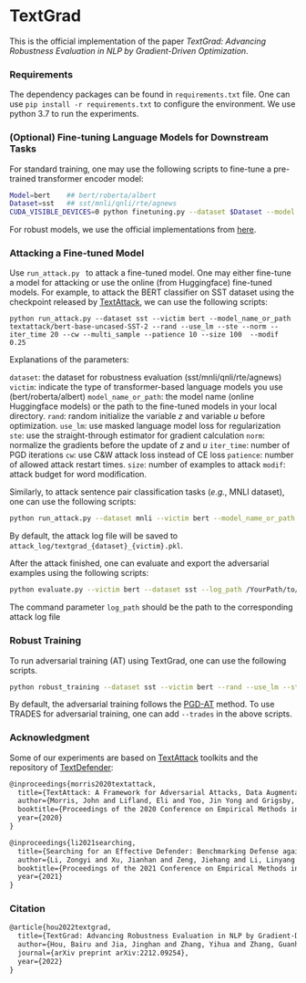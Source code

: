 # TextGrad
This is the official implementation of the paper *TextGrad: Advancing Robustness Evaluation in NLP by Gradient-Driven Optimization*.

### Requirements
The dependency packages can be found in `requirements.txt` file. One can use `pip install -r requirements.txt` to configure the environment. We use python 3.7 to run the experiments.

### (Optional) Fine-tuning Language Models for Downstream Tasks
For standard training, one may use the following scripts to fine-tune a pre-trained transformer encoder model:
```sh
Model=bert    ## bert/roberta/albert
Dataset=sst   ## sst/mnli/qnli/rte/agnews
CUDA_VISIBLE_DEVICES=0 python finetuning.py --dataset $Dataset --model $Model --do_train --do_eval --learning_rate 2e-5  --evaluation_strategy epoch --num_train_epochs 3 --save_strategy epoch --save_total_limit 2  --logging_strategy epoch --output_dir ./checkpoints/finetune/$Dataset-$Model/ --load_best_model_at_end --metric_for_best_model eval_acc --disable_tqdm 0 --prediction_loss_only 0  --per_device_train_batch_size 16 --report_to wandb
```
For robust models, we use the official implementations from [here](https://github.com/RockyLzy/TextDefender).

### Attacking a Fine-tuned Model
Use `run_attack.py ` to attack a fine-tuned model. One may either fine-tune a model for attacking or use the online (from Huggingface) fine-tuned models. For example, to attack the BERT classifier on SST dataset using the checkpoint released by [TextAttack](https://github.com/QData/TextAttack), we can use the following scripts:
```{sh}
python run_attack.py --dataset sst --victim bert --model_name_or_path textattack/bert-base-uncased-SST-2 --rand --use_lm --ste --norm --iter_time 20 --cw --multi_sample --patience 10 --size 100  --modif 0.25
```

Explanations of the parameters:

`dataset`: the dataset for robustness evaluation (sst/mnli/qnli/rte/agnews)
`victim`: indicate the type of transformer-based language models you use (bert/roberta/albert)
`model_name_or_path`: the model name (online Huggingface models) or the path to the fine-tuned models in your local directory.
`rand`: random initialize the variable $z$ and variable $u$ before optimization.
`use_lm`: use masked language model loss for regularization
`ste`: use the straight-through estimator for gradient calculation
`norm`: normalize the gradients before the update of $z$ and $u$
`iter_time`: number of PGD iterations 
`cw`: use C\&W attack loss instead of CE loss
`patience`: number of allowed attack restart times. 
`size`: number of examples to attack
`modif`: attack budget for word modification.

Similarly, to attack sentence pair classification tasks (*e.g.*, MNLI dataset), one can use the following scripts:

```sh
python run_attack.py --dataset mnli --victim bert --model_name_or_path textattack/bert-base-uncased-MNLI --rand --use_lm --ste --norm --iter_time 20 --cw --multi_sample --patience 10 --size 100 --modif 0.25
```

By default, the attack log file will be saved to `attack_log/textgrad_{dataset}_{victim}.pkl`. 



After the attack finished, one can evaluate and export the adversarial examples using the following scripts:

```sh
python evaluate.py --victim bert --dataset sst --log_path /YourPath/to/log.pkl
```

The command parameter `log_path` should be the path to the corresponding  attack log file



### Robust Training
To run adversarial training (AT) using TextGrad, one can use the following scripts.
```sh
python robust_training --dataset sst --victim bert --rand --use_lm --ste --norm --iter_time 5 --cw --patience 1 --multi_sample --modif 0.25
```
By default, the adversarial training follows the [PGD-AT](https://arxiv.org/abs/1706.06083) method. To use TRADES for adversarial training, one can add `--trades` in the above scripts.

### Acknowledgment
Some of our experiments are based on [TextAttack](https://github.com/QData/TextAttack) toolkits and the repository of [TextDefender](https://github.com/RockyLzy/TextDefender):
```tex
@inproceedings{morris2020textattack,
  title={TextAttack: A Framework for Adversarial Attacks, Data Augmentation, and Adversarial Training in NLP},
  author={Morris, John and Lifland, Eli and Yoo, Jin Yong and Grigsby, Jake and Jin, Di and Qi, Yanjun},
  booktitle={Proceedings of the 2020 Conference on Empirical Methods in Natural Language Processing: System Demonstrations},
  year={2020}
}

@inproceedings{li2021searching,
  title={Searching for an Effective Defender: Benchmarking Defense against Adversarial Word Substitution},
  author={Li, Zongyi and Xu, Jianhan and Zeng, Jiehang and Li, Linyang and Zheng, Xiaoqing and Zhang, Qi and Chang, Kai-Wei and Hsieh, Cho-Jui},
  booktitle={Proceedings of the 2021 Conference on Empirical Methods in Natural Language Processing},
  year={2021}
}
```

### Citation
```tex
@article{hou2022textgrad,
  title={TextGrad: Advancing Robustness Evaluation in NLP by Gradient-Driven Optimization},
  author={Hou, Bairu and Jia, Jinghan and Zhang, Yihua and Zhang, Guanhua and Zhang, Yang and Liu, Sijia and Chang, Shiyu},
  journal={arXiv preprint arXiv:2212.09254},
  year={2022}
}
```

